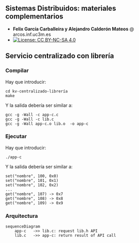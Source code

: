 
## Sistemas Distribuidos: materiales complementarios
+ **Felix García Carballeira y Alejandro Calderón Mateos** @ arcos.inf.uc3m.es
+ [![License: CC BY-NC-SA 4.0](https://img.shields.io/badge/License-CC%20BY--NC--SA%204.0-blue.svg)](https://github.com/acaldero/uc3m_sd/blob/main/LICENSE)


## Servicio centralizado con librería

### Compilar 

Hay que introducir:
```
cd kv-centralizado-librería
make
```

Y la salida debería ser similar a:
```
gcc -g -Wall -c app-c.c
gcc -g -Wall -c lib.c
gcc -g -Wall app-c.o lib.o  -o app-c
```

### Ejecutar

Hay que introducir:
```
./app-c
```

Y la salida debería ser similar a:
```
set("nombre", 100, 0x0)
set("nombre", 101, 0x1)
set("nombre", 102, 0x2)
...
get("nombre", 107) -> 0x7
get("nombre", 108) -> 0x8
get("nombre", 109) -> 0x9
```

### Arquitectura

```mermaid
sequenceDiagram
    app-c   ->> lib.c: request lib.h API
    lib.c   ->> app-c: return result of API call
```

